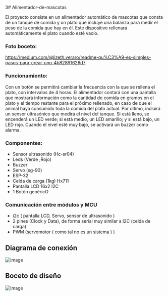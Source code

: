 3# Alimentador-de-mascotas

El proyecto consiste en un alimentador automático de mascotas que consta de un tanque de comida y un plato que incluye una balanza para medir el peso de la comida que hay en él. Este dispositivo rellenará automáticamente el plato cuando esté vacío.

### Foto boceto:

https://medium.com/@lizeth.veraro/readme-qu%C3%A9-es-simples-pasos-para-crear-uno-4b82891626d7

### Funcionamiento: 
Con un botón se permitirá cambiar la frecuencia con la que se rellena el plato, con intervalos de 4 horas.
El alimentador contará con una pantalla que mostrará información como la cantidad de comida en gramos en el plato y el tiempo restante para el próximo rellenado, en caso de que el animal haya consumido toda la comida del plato actual. Por último, incluirá un sensor ultrasónico que medirá el nivel del tanque. Si está lleno, se encenderá un LED verde; si está medio, un LED amarillo; y si está bajo, un LED rojo. Cuando el nivel esté muy bajo, se activará un buzzer como alarma.

### Componentes:
* Sensor ultrasonido (Hc-sr04)
* Leds (Verde ;Rojo)
* Buzzer 
* Servo (sg-90)
* ESP-32
* Celda de carga (1kg) Hx711
* Pantalla LCD 16x2 I2C
* 1 Botón genéricO

### Comunicación entre módulos y MCU
* i2c ( pantalla LCD, Servo, sensor de ultrasonido ) 
* 2 pines (Clock y Data), de forma serial muy similar a I2C (celda de carga)
* PWM (servomotor ( como tal no es un sistema ) )

## Diagrama de conexión

![image](https://github.com/user-attachments/assets/da3c9469-515d-4984-9959-3e53d2369183)


## Boceto de diseño
![image](https://github.com/user-attachments/assets/394c5591-4e80-48ad-8e4a-1ace56f7a526)





